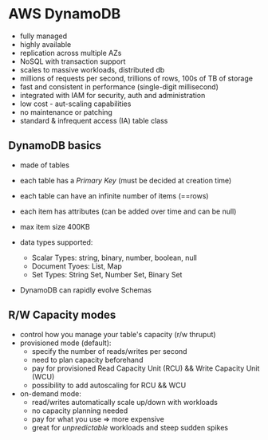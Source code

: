 # AWS DynamoDB

* fully managed
* highly available
* replication across multiple AZs
* NoSQL with transaction support
* scales to massive workloads, distributed db
* millions of requests per second, trillions of rows, 100s of TB of storage
* fast and consistent in performance (single-digit millisecond)
* integrated with IAM for security, auth and administration
* low cost - aut-scaling capabilities
* no maintenance or patching
* standard & infrequent access (IA) table class

## DynamoDB basics

* made of tables
* each table has a *Primary Key* (must be decided at creation time)
* each table can have an infinite number of items (==rows)
* each item has attributes (can be added over time and can be null)
* max item size 400KB
* data types supported:
  * Scalar Types: string, binary, number, boolean, null
  * Document Tyoes: List, Map
  * Set Types: String Set, Number Set, Binary Set

* DynamoDB can rapidly evolve Schemas

## R/W Capacity modes

* control how you manage your table's capacity (r/w thruput)
* provisioned mode (default):
  * specify the number of reads/writes per second
  * need to plan capacity beforehand
  * pay for provisioned Read Capacity Unit (RCU) && Write Capacity Unit (WCU)
  * possibility to add autoscaling for RCU && WCU
* on-demand mode:
  * read/writes automatically scale up/down with workloads
  * no capacity planning needed
  * pay for what you use => more expensive
  * great for *unpredictable* workloads and steep sudden spikes
